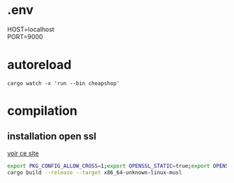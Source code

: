 # .env
HOST=localhost  
PORT=9000

# autoreload
```cargo watch -x 'run --bin cheapshop'```

# compilation
## installation open ssl
[voir ce site](https://qiita.com/liubin/items/6c94f0b61f746c08b74c)

```sh
export PKG_CONFIG_ALLOW_CROSS=1;export OPENSSL_STATIC=true;export OPENSSL_DIR=/musl; \
cargo build --release --target x86_64-unknown-linux-musl
```